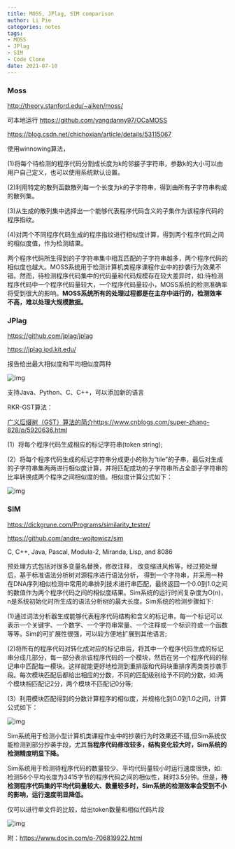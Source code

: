 ```yaml
---
title: MOSS, JPlag, SIM comparison
author: Li Pie
categories: notes
tags: 
- MOSS
- JPlag
- SIM
- Code Clone
date: 2021-07-10
---
```




### Moss

http://theory.stanford.edu/~aiken/moss/

可本地运行 https://github.com/yangdanny97/OCaMOSS

https://blog.csdn.net/chichoxian/article/details/53115067

使用winnowing算法，

(1)将每个待检测的程序代码分割成长度为k的邻接子字符串，参数k的大小可以由用户自己定义，也可以使用系统默认设置。

(2)利用特定的散列函数散列每一个长度为k的子字符串，得到由所有子字符串构成的散列集。

(3)从生成的散列集中选择出一个能够代表程序代码含义的子集作为该程序代码的程序指纹。

(4)对两个不同程序代码生成的程序指纹进行相似度计算，得到两个程序代码之间的相似度值，作为检测结果。

 

两个程序代码所生得到的子字符串集中相互匹配的子字符串越多，两个程序代码的相似度也越大。MOSS系统用于检测计算机类程序课程作业中的抄袭行为效果不错。然而，待检测程序代码集中的代码量和代码规模存在较大差异时，如:待检测程序代码中一个程序代码量较大，一个程序代码量较小，MOSS系统的检测准确率将受到很大的影响。**MOSS系统所有的处理过程都是在主存中进行的，检测效率不高，难以处理大规模数据。**

 

 

### JPlag

https://github.com/jplag/jplag

https://jplag.ipd.kit.edu/

报告给出最大相似度和平均相似度两种

![img](https://cdn.jsdelivr.net/gh/Victue/PaperBlog@main/source/images/MOSS_JPlag_SIM/MOSS_JPlag_SIM_1.png)

支持Java、Python、C、C++，可以添加新的语言

 

RKR-GST算法：

[广义后缀树（GST）算法的简介](https://www.cnblogs.com/super-zhang-828/p/5920636.html)https://www.cnblogs.com/super-zhang-828/p/5920636.html

(1）将每个程序代码生成相应的标记字符串(token string);

(2）将每个程序代码生成的标记字符串分成更小的称为“tile”的子串，最后对生成的子字符串集两两进行相似度计算，并将匹配成功的子字符串所占全部子字符串的比率转换成两个程序之间相似度的值。相似度计算公式如下：

![img](https://cdn.jsdelivr.net/gh/Victue/PaperBlog@main/source/images/MOSS_JPlag_SIM/MOSS_JPlag_SIM_2.png)



 

### SIM

https://dickgrune.com/Programs/similarity_tester/

https://github.com/andre-wojtowicz/sim

C, C++, Java, Pascal, Modula-2, Miranda, Lisp, and 8086

 

预处理方式包括对很多变量名替换，修改注释， 改变缩进风格等，经过预处理后，基于标准语法分析树对源程序进行语法分析， 得到一个字符串，并采用一种在DNA序列相似检测中常用的串排列技术进行串匹配，最终返回一个0.0到1.0之间的数值作为两个程序代码之间的相似度结果。Sim系统的运行时间复杂度为O(n)，n是系统初始化时所生成的语法分析树的最大长度。Sim系统的检测步骤如下:

(1)通过词法分析器生成能够代表程序代码结构和含义的标记串，每一个标记可以表示一个关键字、一个数字、一个字符串常量、一个注释或一个标识符或一个函数等等。Sim的可扩展性很强，可以较方便地扩展到其他语言;

(2)将所有的程序代码对转化成对应的标记串后，将其中一个程序代码生成的标记串分成几部分，每一部分表示该程序代码的一个模块，然后在另一个程序代码的标记串中匹配每一模块。这样就能更好地检测到重排版和代码块重排序两类类抄袭手段。每次模块匹配后都给出相应的分数，不同的匹配级别给予不同的分数，如:两个模块相匹配记2分，两个模块不匹配记0分等;

(3）利用模块匹配得到的分数计算程序的相似度，并规格化到0.0到1.0之间，计算公式如下：

![img](https://cdn.jsdelivr.net/gh/Victue/PaperBlog@main/source/images/MOSS_JPlag_SIM/MOSS_JPlag_SIM_3.png)

Sim系统用于检测小型计算机类课程作业中的抄袭行为时效果还不错,但Sim系统仅能检测到部分抄袭手段，尤其**当程序代码修改较多，结构变化较大时，Sim系统的检测精度明显下降。**

Sim系统用于检测待程序代码的数量较少、平均代码量较小时运行速度很快，如:检测56个平均长度为3415字节的程序代码之间的相似性，耗时3.5分钟。但是，**待检测程序代码集的平均代码量较大、数量较多时，Sim系统的检测效率会受到不小的影响，运行速度明显降低。**

 

仅可以进行单文件的比较，给出token数量和相似代码片段

![img](https://cdn.jsdelivr.net/gh/Victue/PaperBlog@main/source/images/MOSS_JPlag_SIM/MOSS_JPlag_SIM_4.png)

 

 

附：https://www.docin.com/p-706819922.html

 

